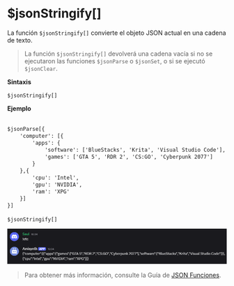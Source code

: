 
# $jsonStringify[]
La función `$jsonStringify[]` convierte el objeto JSON actual en una cadena de texto.  

> La función `$jsonStringify[]` devolverá una cadena vacía si no se ejecutaron las funciones `$jsonParse` o `$jsonSet`, o si se ejecutó `$jsonClear`.  

**Sintaxis**  
```plaintext
$jsonStringify[]
```

**Ejemplo**  
```plaintext

$jsonParse[{
    'computer': [{
        'apps': {
            'software': ['BlueStacks', 'Krita', 'Visual Studio Code'],
            'games': ['GTA 5', 'RDR 2', 'CS:GO', 'Cyberpunk 2077']
        }
    },{
        'cpu': 'Intel',
        'gpu': 'NVIDIA',
        'ram': 'XPG'
    }]
}]

$jsonStringify[]
```

![alt text](image-42.png)



> Para obtener más información, consulte la Guía de [JSON Funciones](/General/json-funciones.md).